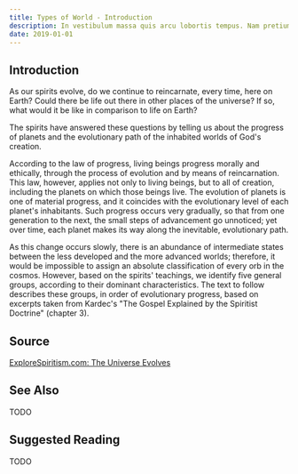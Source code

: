 ```yaml
---
title: Types of World - Introduction
description: In vestibulum massa quis arcu lobortis tempus. Nam pretium arcu in odio vulputate luctus.
date: 2019-01-01
---
```


## Introduction
As our spirits evolve, do we continue to reincarnate, every time, here on Earth? Could there be life out there in other places of the universe? If so, what would it be like in comparison to life on Earth?

The spirits have answered these questions by telling us about the progress of planets and the evolutionary path of the inhabited worlds of God's creation.  

According to the law of progress, living beings progress morally and ethically, through the process of evolution and by means of reincarnation. This law, however, applies not only to living beings, but to all of creation, including the planets on which those beings live. The evolution of planets is one of material progress, and it coincides with the evolutionary level of each planet's inhabitants. Such progress occurs very gradually,  so that from one generation to the next, the small steps of advancement go unnoticed; yet over time, each planet makes its way along the inevitable, evolutionary path.

As this change occurs slowly, there is an abundance of intermediate states between the less developed and the more advanced worlds; therefore, it would be impossible to assign an absolute classification of every orb in the cosmos. However, based on the spirits' teachings, we identify five general groups, according to their dominant characteristics. The text to follow describes these groups, in order of evolutionary progress, based on excerpts taken from Kardec's "The Gospel Explained by the Spiritist Doctrine" (chapter 3). 

## Source
[ExploreSpiritism.com: The Universe Evolves](//www.explorespiritism.com/Philosophy_Reincarnation_Universe%20Evolves_Intro.htm)


## See Also
TODO


## Suggested Reading
TODO



